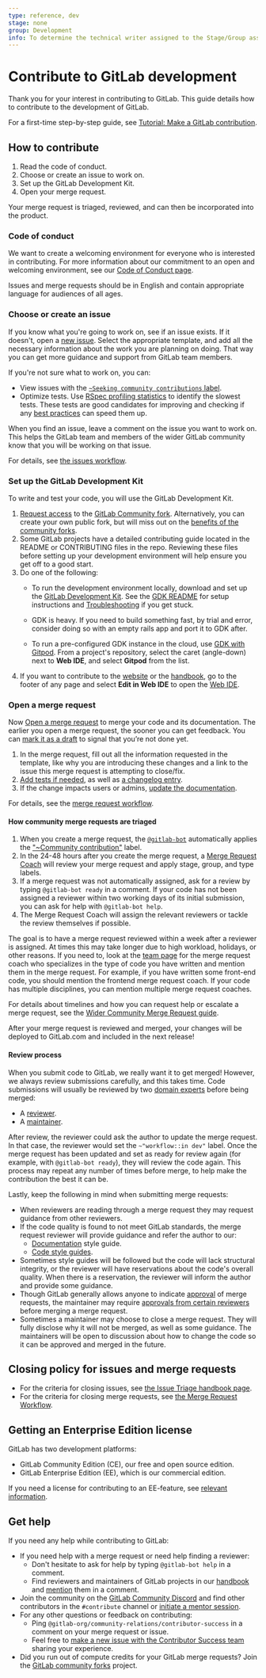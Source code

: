 ```yaml
---
type: reference, dev
stage: none
group: Development
info: To determine the technical writer assigned to the Stage/Group associated with this page, see https://about.gitlab.com/handbook/product/ux/technical-writing/#assignments
---
```


# Contribute to GitLab development

Thank you for your interest in contributing to GitLab. This guide details how
to contribute to the development of GitLab.

For a first-time step-by-step guide, see [Tutorial: Make a GitLab contribution](first_contribution.md).

## How to contribute

1. Read the code of conduct.
1. Choose or create an issue to work on.
1. Set up the GitLab Development Kit.
1. Open your merge request.

Your merge request is triaged, reviewed, and can then be incorporated into the product.

### Code of conduct

We want to create a welcoming environment for everyone who is interested in contributing.
For more information about our commitment to an open and welcoming environment, see our [Code of Conduct page](https://about.gitlab.com/community/contribute/code-of-conduct/).

Issues and merge requests should be in English and contain appropriate language
for audiences of all ages.

### Choose or create an issue

If you know what you're going to work on, see if an issue exists. If it doesn't,
open a [new issue](https://gitlab.com/gitlab-org/gitlab/-/issues/new?issue%5Bmilestone_id%5D=).
Select the appropriate template, and add all the necessary information about the work you are planning on doing.
That way you can get more guidance and support from GitLab team members.

If you're not sure what to work on, you can:

- View issues with the
  [`~Seeking community contributions` label](../labels/index.md#label-for-community-contributors).
- Optimize tests. Use [RSpec profiling statistics](https://gitlab-org.gitlab.io/rspec_profiling_stats/)
  to identify the slowest tests. These tests are good candidates for improving and checking if any
  [best practices](../testing_guide/best_practices.md) can speed them up.

When you find an issue, leave a comment on the issue you want to work on.
This helps the GitLab team and members of the wider GitLab community know that you will be working on that issue.

For details, see [the issues workflow](issue_workflow.md).

### Set up the GitLab Development Kit

To write and test your code, you will use the GitLab Development Kit.

1. [Request access](https://gitlab.com/gitlab-community/meta#request-access-to-community-forks) to the [GitLab Community fork](https://gitlab.com/gitlab-community/meta). Alternatively, you can create your own public fork, but will miss out on the [benefits of the community forks](https://gitlab.com/gitlab-community/meta#why).
1. Some GitLab projects have a detailed contributing guide located in the README or CONTRIBUTING files in the repo. Reviewing these files before setting up your development environment will help ensure you get off to a good start.
1. Do one of the following:
   - To run the development environment locally, download and set up the
     [GitLab Development Kit](https://gitlab.com/gitlab-org/gitlab-development-kit).
     See the [GDK README](https://gitlab.com/gitlab-org/gitlab-development-kit/blob/main/README.md) for setup instructions
     and [Troubleshooting](https://gitlab.com/gitlab-org/gitlab-development-kit/-/blob/main/doc/troubleshooting.md) if you get stuck.

   - GDK is heavy. If you need to build something fast, by trial and error,
     consider doing so with an empty rails app and port it to GDK after.

   - To run a pre-configured GDK instance in the cloud, use [GDK with Gitpod](../../integration/gitpod.md).
     From a project's repository, select the caret (angle-down) next to **Web IDE**,
     and select **Gitpod** from the list.
1. If you want to contribute to the [website](https://about.gitlab.com/) or the [handbook](https://about.gitlab.com/handbook/),
   go to the footer of any page and select **Edit in Web IDE** to open the [Web IDE](../../user/project/web_ide/index.md).

### Open a merge request

Now [Open a merge request](../../user/project/merge_requests/creating_merge_requests.md)
to merge your code and its documentation. The earlier you open a merge request, the sooner
you can get feedback. You can [mark it as a draft](../../user/project/merge_requests/drafts.md)
to signal that you’re not done yet.

1. In the merge request, fill out all the information requested in the template,
   like why you are introducing these changes and a link to the issue this merge request is attempting to close/fix.
1. [Add tests if needed](../testing_guide/best_practices.md), as well as [a changelog entry](../changelog.md).
1. If the change impacts users or admins, [update the documentation](../documentation/index.md).

For details, see the [merge request workflow](merge_request_workflow.md).

#### How community merge requests are triaged

1. When you create a merge request, the [`@gitlab-bot`](https://gitlab.com/gitlab-bot) automatically applies
   the ["~Community contribution"](https://about.gitlab.com/handbook/engineering/quality/triage-operations/#ensure-quick-feedback-for-community-contributions) label.
1. In the 24-48 hours after you create the merge request, a
   [Merge Request Coach](https://about.gitlab.com/handbook/marketing/community-relations/contributor-success/merge-request-coach-lifecycle.html)
   will review your merge request and apply stage, group, and type labels.
1. If a merge request was not automatically assigned, ask for a review by typing `@gitlab-bot ready` in a comment.
   If your code has not been assigned a reviewer within two working days of its initial submission, you can ask
   for help with `@gitlab-bot help`.
1. The Merge Request Coach will assign the relevant reviewers or tackle the review themselves if possible.

The goal is to have a merge request reviewed within a week after a reviewer is assigned. At times this may take longer due to high workload, holidays, or other reasons.
If you need to, look at the [team page](https://about.gitlab.com/company/team/) for the merge request coach who specializes in
the type of code you have written and mention them in the merge request. For example, if you have
written some front-end code, you should mention the frontend merge request coach. If
your code has multiple disciplines, you can mention multiple merge request coaches.

For details about timelines and how you can request help or escalate a merge request,
see the [Wider Community Merge Request guide](https://about.gitlab.com/handbook/engineering/quality/merge-request-triage/).

After your merge request is reviewed and merged, your changes will be deployed to GitLab.com and included in the next release!

#### Review process

When you submit code to GitLab, we really want it to get merged! However, we always review
submissions carefully, and this takes time. Code submissions will usually be reviewed by two
[domain experts](../code_review.md#domain-experts) before being merged:

- A [reviewer](../code_review.md#the-responsibility-of-the-reviewer).
- A [maintainer](../code_review.md#the-responsibility-of-the-maintainer).

After review, the reviewer could ask the author to update the merge request. In that case, the reviewer would set the `~"workflow::in dev"` label.
Once the merge request has been updated and set as ready for review again (for example, with `@gitlab-bot ready`), they will review the code again.
This process may repeat any number of times before merge, to help make the contribution the best it can be.

Lastly, keep the following in mind when submitting merge requests:

- When reviewers are reading through a merge request they may request guidance from other
  reviewers.
- If the code quality is found to not meet GitLab standards, the merge request reviewer will
  provide guidance and refer the author to our:
  - [Documentation](../documentation/styleguide/index.md) style guide.
  - [Code style guides](style_guides.md).
- Sometimes style guides will be followed but the code will lack structural integrity, or the
  reviewer will have reservations about the code's overall quality. When there is a reservation,
  the reviewer will inform the author and provide some guidance.
- Though GitLab generally allows anyone to indicate
  [approval](../../user/project/merge_requests/approvals/index.md) of merge requests, the
  maintainer may require [approvals from certain reviewers](../code_review.md#approval-guidelines)
  before merging a merge request.
- Sometimes a maintainer may choose to close a merge request. They will fully disclose why it will not
  be merged, as well as some guidance. The maintainers will be open to discussion about how to change
  the code so it can be approved and merged in the future.

## Closing policy for issues and merge requests

- For the criteria for closing issues, see [the Issue Triage handbook page](https://about.gitlab.com/handbook/engineering/quality/issue-triage/#outdated-issues).
- For the criteria for closing merge requests, see [the Merge Request Workflow](merge_request_workflow.md).

## Getting an Enterprise Edition license

GitLab has two development platforms:

- GitLab Community Edition (CE), our free and open source edition.
- GitLab Enterprise Edition (EE), which is our commercial edition.

If you need a license for contributing to an EE-feature, see
[relevant information](https://about.gitlab.com/handbook/marketing/community-relations/contributor-success/community-contributors-workflows.html#contributing-to-the-gitlab-enterprise-edition-ee).

## Get help

If you need any help while contributing to GitLab:

- If you need help with a merge request or need help finding a reviewer:
  - Don't hesitate to ask for help by typing `@gitlab-bot help` in a comment.
  - Find reviewers and maintainers of GitLab projects in our
    [handbook](https://about.gitlab.com/handbook/engineering/projects/) and
    [mention](../../user/group/subgroups/index.md#mention-subgroups) them in a comment.
- Join the community on the [GitLab Community Discord](https://discord.com/invite/gitlab) and find other
  contributors in the `#contribute` channel or [initiate a mentor session](https://about.gitlab.com/community/contribute/mentor-sessions/).
- For any other questions or feedback on contributing:
  - Ping `@gitlab-org/community-relations/contributor-success` in a comment on your merge request or issue.
  - Feel free to [make a new issue with the Contributor Success team](https://gitlab.com/gitlab-org/community-relations/contributor-success/team-task/-/issues/) sharing your experience.
- Did you run out of compute credits for your GitLab merge requests? Join the [GitLab community forks](https://gitlab.com/gitlab-community/meta) project.
